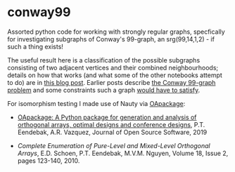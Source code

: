 # conway99
Assorted python code for working with strongly regular graphs, specfically for investigating subgraphs of Conway's 99-graph, an srg(99,14,1,2) - if such a thing exists! 

The useful result here is a classification of the possible subgraphs consisting of two adjacent vertices and their combined neighbourhoods; details on how that works (and what some of the other notebooks attempt to do) are in [this blog post](https://maths.straylight.co.uk/archives/1330). Earlier posts describe [the Conway 99-graph problem](https://maths.straylight.co.uk/archives/1299) and some constraints such a graph [would have to satisfy](https://maths.straylight.co.uk/archives/1315).

For isomorphism testing I made use of Nauty via [OApackage](https://github.com/eendebakpt/oapackage):

<ul>
<li><p><a class="reference external" href="https://doi.org/10.21105/joss.01097">OApackage: A Python package for generation and analysis of orthogonal arrays, optimal designs and conference designs</a>, P.T. Eendebak, A.R. Vazquez, Journal of Open Source Software, 2019</p></li>
<li><p><em>Complete Enumeration of Pure-Level and Mixed-Level Orthogonal Arrays</em>, E.D. Schoen, P.T. Eendebak, M.V.M. Nguyen, Volume 18, Issue 2, pages 123-140, 2010.</p></li>
</ul>

